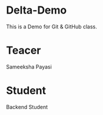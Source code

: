 # Delta-Demo
This is a Demo for  Git & GitHub class.
# Teacer
Sameeksha Payasi
# Student
Backend Student
